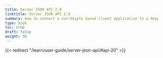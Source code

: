 ```yaml
---
title: Server JSON API 2.0
linktitle: Server JSON API 2.0
summary: How to connect a non-Keyple based client application to a Keyple based server using simple JSON block exchanges.
type: book
toc: true
draft: false
weight: 98
---
```

{{< redirect "/learn/user-guide/server-json-api/#api-20" >}}